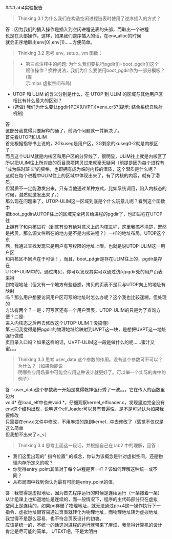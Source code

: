 ###Lab4实验报告

> Thinking 3.1
> 为什么我们在构造空闲进程链表时使用了逆序插入的方式？

答：因为我们的插入操作是插入到空闲进程链表的头部，而取出一个进程  
也是在头部操作，这样，如果我们逆序插入的话，在env_alloc的时候  
就会正序地取出env[0],env[1]……方便简单。

> Thinking 3.2
> 思考 env_ setup_ vm 函数：

>- 第三点注释中的问题: 为什么我们要执行pgdir[i]=boot\_pgdir[i]这个  
赋值操作？换种说法，我们为什么要使用boot\_pgdir作为一部分模板？ (提  
示:mips 虚拟空间布局)  
- UTOP 和 ULIM 的含义分别是什么，在 UTOP 到 ULIM 的区域与其他用户区  
相比有什么最大的区别？  
- (选做) 我们为什么要让pgdir[PDX(UVPT)]=env_cr3?(提示: 结合系统自映射  
机制)

答：  
这部分我觉得只要解释的通了，前两个问题就一并解决了。  
首先看UTOP和ULIM  
首先根据指导书上说的，2Gkuseg是用户区，2G剩余的kuseg0-2就是内核区了，  
而且这个ULIM就是内核区和用户区的分界线了，很明显，ULIM往上就是内核区了  
所以把ULIM往上所对应的页目录项拷贝过来就毫无疑问（前提是因为每个进程有  
“成为临时班长”的资格，也即拥有成为临时内核的潜质，这个潜质是什么呢？  
这就在每个进程中ULIM往上的区域中体现出来了，有了内核的内容，就有了潜质，  
但潜质不一定能激发出来，只有当他通过某种方式，比如系统调用，陷入内核态的  
时候，潜质就激发出来了。）  
那么现在问题来了，UTOP-ULIM这一区域到底是个什么玩意儿呢？看到这个函数中  
把boot\_pgdir从UTOP往上的区域完全拷贝给进程的pgdir了，也即进程在UTOP往  
上拥有了和内核进程（到底有没有绝对意义上的内核进程，这里我搞不清楚，既然  
是拷贝，那么源文件所在的地方是不是内核进程？）一样的地址布局，UTOP这个东  
西，我通过查找发现它是用户有写权限的地址上限。也就是说UTOP-ULIM这一用户区  
和内核区不同点在于可读！，而且，boot\_pdgir是存在ULIM往上的，pgdir是存在  
UTOP-ULIM中的，通过拷贝，你可以发现其实可以通过访问pgdir处的用户页表来得  
到物理地址（但又有一个地方有些疑惑，拷贝的页表不是只与UTOP向上的地址有映射  
吗？那么用户想要访问用户区可写的地址时怎么办呢？这个我也比较迷糊，但处理的  
方法有两个？一是：可写区还有一个用户页表，UTOP-ULIM的只是为了查询方便？二是:  
进入内核态之后再去修改这个UTOP-ULIM？没搞懂）  
第三问我觉得是把pgdir的物理地址给映射到UVPT这一块，是想把UVPT这一地址强行做成  
页目录入口吗？如果这样的话，UVPT-ULIM这一段是做什么的呢……蜜汁又蜜。。。

>Thinking 3.3
> 思考 user_data 这个参数的作用。没有这个参数可不可以？为什么？（如果你能说  
> 明哪些应用场景中可能会应用这种设计就更好了。可以举一个实际的库中的例子）

答：user_data这个参数我一开始是觉得乾神强行秀了一波。。。它在传入的函数里边为  
void* 在load\_elf中也未void *，仔细观察kernel\_elfloader.c，发现里边完全没有
env这个结构出现，说明这个elf\_loader可以具有普遍性，是不是可以认为如果我要修改  
只需要在env.c文件中修改，不用麻烦的跑到kernel...中去修改了（感觉不仅仅是这么简单  
但我想不出来了>_<）



>Thinking 3.4
思考上面这一段话，并根据自己在 lab2 中的理解，回答：
- 我们这里出现的” 指令位置” 的概念，你认为该概念是针对虚拟空间，还是物
理内存所定义的呢？
- 你觉得entry\_point其值对于每个进程是否一样？该如何理解这种统一或不
同？
- 从布局图中找到你认为最有可能是entry\_point的值。

答：我觉得是虚拟地址，因为首先程序运行的时候是连续运行（一条接着一条）  
从计组课上也知道地址是连续的，而一般情况下，程序的主代码部分只在虚拟  
空间上是连续的，如果pc存储了物理地址，就无法通过pc+4这一操作执行下一  
指令，虚拟地址很容易通过页表就转化为物理地址，而物理地址转为虚拟地址  
我觉得不是那么容易，也不符合页表设计的初衷。  
应该是统一的，不统一的话这对进程的运行就带来了麻烦，我觉得计算机的设计  
肯定是尽可能的简单。
UTEXT吧，不是太明白
